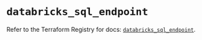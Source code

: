 # `databricks_sql_endpoint`

Refer to the Terraform Registry for docs: [`databricks_sql_endpoint`](https://registry.terraform.io/providers/databricks/databricks/1.70.0/docs/resources/sql_endpoint).
